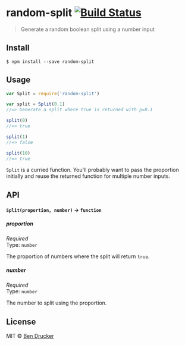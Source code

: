 # random-split [![Build Status](https://travis-ci.org/bendrucker/random-split.svg?branch=master)](https://travis-ci.org/bendrucker/random-split)

> Generate a random boolean split using a number input


## Install

```
$ npm install --save random-split
```


## Usage

```js
var Split = require('random-split')

var split = Split(0.1)
//=> Generate a split where true is returned with p=0.1

split(0)
//=> true

split(1)
//=> false

split(10)
//=> true
```

`Split` is a curried function. You'll probably want to pass the proportion initially and reuse the returned function for multiple number inputs.

## API

#### `Split(proportion, number)` -> `function`

##### proportion

*Required*  
Type: `number`

The proportion of numbers where the split will return `true`.

##### number

*Required*  
Type: `number`

The number to split using the proportion.


## License

MIT © [Ben Drucker](http://bendrucker.me)
